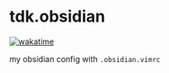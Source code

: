 # tdk.obsidian

<a href="https://wakatime.com/badge/github/thederpykrafter/tdk.obsidian"><img src="https://wakatime.com/badge/github/thederpykrafter/tdk.obsidian.svg" alt="wakatime"></a>

my obsidian config with `.obsidian.vimrc`